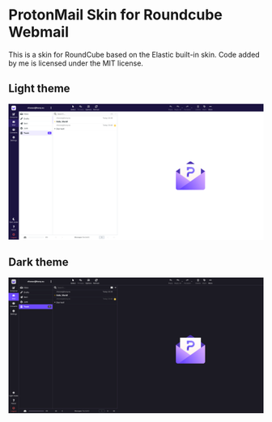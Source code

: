 # ProtonMail Skin for Roundcube Webmail

This is a skin for RoundCube based on the Elastic built-in skin. Code added by me is licensed under the MIT license.

## Light theme
![Readme screenshot](./readme-screenshot.png)

## Dark theme
![Readme screenshot](./readme-screenshot-dark.png)
